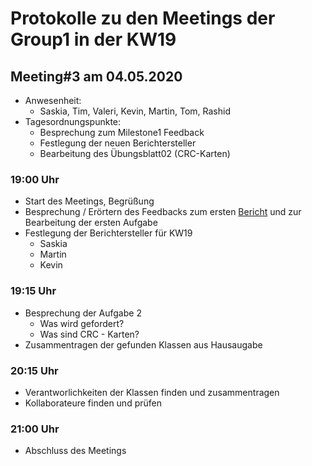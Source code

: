 # Protokolle zu den Meetings der Group1 in der KW19

## Meeting#3 am 04.05.2020

* Anwesenheit:
  * Saskia, Tim, Valeri, Kevin, Martin, Tom, Rashid
* Tagesordnungspunkte:
  * Besprechung zum Milestone1 Feedback
  * Festlegung der neuen Berichtersteller
  * Bearbeitung des Übungsblatt02 (CRC-Karten)

### 19:00 Uhr

* Start des Meetings, Begrüßung
* Besprechung / Erörtern des Feedbacks zum ersten [Bericht](../milestone2/berichtGroup1KW19.md "2. Bericht aus KW19") und zur Bearbeitung der ersten Aufgabe
* Festlegung der Berichtersteller für KW19
  * Saskia
  * Martin
  * Kevin

### 19:15 Uhr

* Besprechung der Aufgabe 2
  * Was wird gefordert?
  * Was sind CRC - Karten?
* Zusammentragen der gefunden Klassen aus Hausaugabe

### 20:15 Uhr

* Verantworlichkeiten der Klassen finden und zusammentragen
* Kollaborateure finden und prüfen

### 21:00 Uhr

* Abschluss des Meetings

